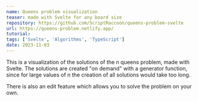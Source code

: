 ```yaml
---
name: Queens problem visualization
teaser: made with Svelte for any board size
repository: https://github.com/ScriptRaccoon/queens-problem-svelte
url: https://queens-problem.netlify.app/
tutorial:
tags: ['Svelte', 'Algorithms', 'TypeScript']
date: 2023-11-03
---
```


This is a visualization of the solutions of the n queens problem, made with Svelte. The solutions are created "on demand" with a generator function, since for large values of n the creation of all solutions would take too long.

There is also an edit feature which allows you to solve the problem on your own.
